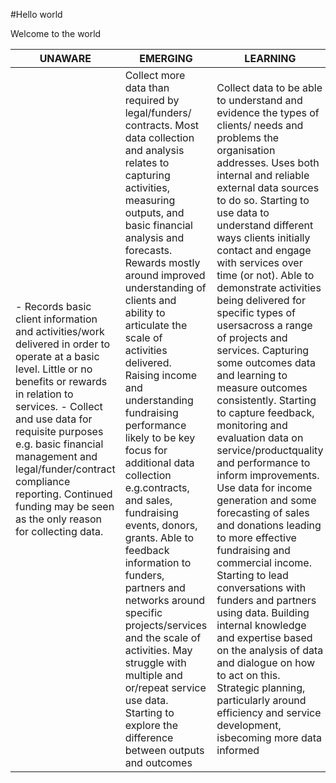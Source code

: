 #Hello world

Welcome to the world

| UNAWARE | EMERGING | LEARNING | DEVELOPING | MASTERING |
| ---------- | ---------- | ---------- | ---------- | ---------- |
| - Records basic client information and activities/work delivered in order to operate at a basic level. Little or no benefits or rewards in relation to services. - Collect and use data for requisite purposes e.g. basic financial management and legal/funder/contract compliance reporting. Continued funding may be seen as the only reason for collecting data. | Collect more data than required by legal/funders/ contracts. Most data collection and analysis relates to capturing activities, measuring outputs, and basic financial analysis and forecasts. Rewards mostly around improved understanding of clients and ability to articulate the scale of activities delivered. Raising income and understanding fundraising performance likely to be key focus for additional data collection e.g.contracts, and sales, fundraising events, donors, grants. Able to feedback information to funders, partners and networks around specific projects/services and the scale of activities. May struggle with multiple and or/repeat service use data. Starting to explore the difference between outputs and outcomes | Collect data to be able to understand and evidence the types of clients/ needs and problems the organisation addresses. Uses both internal and reliable external data sources to do so. Starting to use data to understand different ways clients initially contact and engage with services over time (or not). Able to demonstrate activities being delivered for specific types of usersacross a range of projects and services. Capturing some outcomes data and learning to measure outcomes consistently. Starting to capture feedback, monitoring and evaluation data on service/productquality and performance to inform improvements. Use data for income generation and some forecasting of sales and donations leading to more effective fundraising and commercial income. Starting to lead conversations with funders and partners using data. Building internal knowledge and expertise based on the analysis of data and dialogue on how to act on this. Strategic planning, particularly around efficiency and service development, isbecoming more data informed | All client, activity, output, and outcomes data is routinely collected. Services/products/campaigns are monitored to show performance on how, when and where these are used by whom. Services/products/campaigns are starting to be targeted at specific demographics and/or geographic locations in response to better understanding of needs/problems | Data is used extensively, and in inter-related strategic ways, for a wide range of purposes. Sophisticated use of analysis delivers insights and predictions to influence service and organisational success. Evidencing and improving outcomesand impact is a primary focus. |
